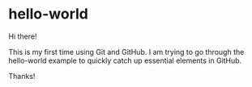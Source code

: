 # hello-world


Hi there!

This is my first time using Git and GitHub. I am trying to go through the hello-world example to quickly catch up essential elements in GitHub.

Thanks!
